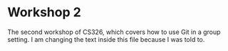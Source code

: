 # Workshop 2

The second workshop of CS326, which covers how to use Git in a group setting.
I am changing the text inside this file because I was told to.
